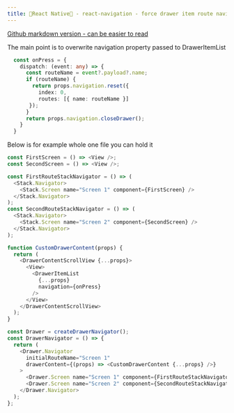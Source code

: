 ```yaml
---
title: 🚀React Native🚀 - react-navigation - force drawer item route navigation
---
```


[Github markdown version - can be easier to read](https://github.com/yerevin/blog/blob/gh-pages/_posts/2021-03-13-react-navigation-force-drawer-item-route-navigation.md)

The main point is to overwrite navigation property passed to DrawerItemList

```typescript
  const onPress = {
    dispatch: (event: any) => {
      const routeName = event?.payload?.name;
      if (routeName) {
        return props.navigation.reset({
          index: 0,
          routes: [{ name: routeName }]
       });
      }
      return props.navigation.closeDrawer();
    }
  }
```

Below is for example whole one file you can hold it

```typescript
const FirstScreen = () => <View />;
const SecondScreen = () => <View />;
```

```typescript
const FirstRouteStackNavigator = () => (
  <Stack.Navigator>
    <Stack.Screen name="Screen 1" component={FirstScreen} />
  </Stack.Navigator>
);
const SecondRouteStackNavigator = () => (
  <Stack.Navigator>
    <Stack.Screen name="Screen 2" component={SecondScreen} />
  </Stack.Navigator>
);
```

```typescript
function CustomDrawerContent(props) {
  return (
    <DrawerContentScrollView {...props}>
      <View>
        <DrawerItemList
          {...props}
          navigation={onPress}
        />
      </View>
    </DrawerContentScrollView>
  );
}
```

```typescript
const Drawer = createDrawerNavigator();
const DrawerNavigator = () => {
  return (
    <Drawer.Navigator
      initialRouteName="Screen 1"
      drawerContent={(props) => <CustomDrawerContent {...props} />}
    >
      <Drawer.Screen name="Screen 1" component={FirstRouteStackNavigator} />
      <Drawer.Screen name="Screen 2" component={SecondRouteStackNavigator} />
    </Drawer.Navigator>
  );
};
```
